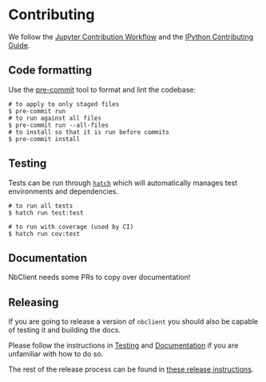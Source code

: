 # Contributing

We follow the [Jupyter Contribution Workflow](https://jupyter.readthedocs.io/en/latest/contributing/content-contributor.html) and the [IPython Contributing Guide](https://github.com/ipython/ipython/blob/master/CONTRIBUTING.md).

## Code formatting

Use the [pre-commit](https://pre-commit.com/) tool to format and lint the codebase:

```console
# to apply to only staged files
$ pre-commit run
# to run against all files
$ pre-commit run --all-files
# to install so that it is run before commits
$ pre-commit install
```

## Testing

Tests can be run through [`hatch`](https://hatch.pypa.io/) which will automatically manages test environments and dependencies.

```console
# to run all tests
$ hatch run test:test

# to run with coverage (used by CI)
$ hatch run cov:test
```

## Documentation

NbClient needs some PRs to copy over documentation!

## Releasing

If you are going to release a version of `nbclient` you should also be capable
of testing it and building the docs.

Please follow the instructions in [Testing](#testing) and [Documentation](#documentation) if
you are unfamiliar with how to do so.

The rest of the release process can be found in [these release instructions](./RELEASING.md).
